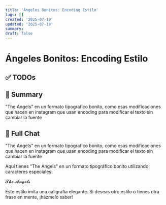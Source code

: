 ```yaml
---
title: 'Ángeles Bonitos: Encoding Estilo'
tags: []
created: '2025-07-19'
updated: '2025-07-19'
summary:
draft: false
---
```


# Ángeles Bonitos: Encoding Estilo

## ✅ TODOs


## 📌 Summary
"The Angels" en un formato tipografico bonito, como esas modificaciones que hacen en instagram que usan encoding para modificar el texto sin cambiar la fuente

## 🧠 Full Chat


"The Angels" en un formato tipografico bonito, como esas modificaciones que hacen en instagram que usan encoding para modificar el texto sin cambiar la fuente



Aquí tienes "The Angels" en un formato tipográfico bonito utilizando caracteres especiales:

𝓣𝓱𝓮 𝓐𝓷𝓰𝓮𝓵𝓼

Este estilo imita una caligrafía elegante. Si deseas otro estilo o tienes otra frase en mente, ¡házmelo saber!